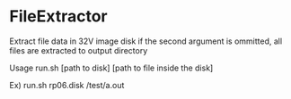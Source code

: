 # FileExtractor
Extract file data in 32V image disk
if the second argument is ommitted, all files are extracted to output directory

Usage
run.sh [path to disk] [path to file inside the disk]

Ex)
run.sh rp06.disk /test/a.out
